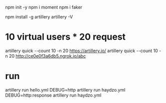 npm init -y
npm i moment
npm i faker

npm install -g artillery
artillery -V

# 10 virtual users * 20 request
artillery quick --count 10 -n 20 https://artillery.io/
artillery quick --count 10 -n 20 http://ce0e0f3a6db5.ngrok.io/abc

# run
artillery run hello.yml
DEBUG=http artillery run haydzo.yml
DEBUG=http:response artillery run haydzo.yml
